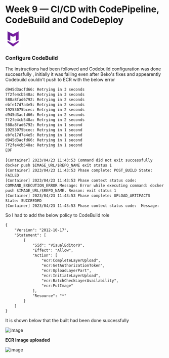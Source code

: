 # Week 9 — CI/CD with CodePipeline, CodeBuild and CodeDeploy

![alt text](https://github.com/adam-p/markdown-here/raw/master/src/common/images/icon48.png "Logo Title Text 1")
### Configure CodeBuild 

The instructions had been followed and Codebuild configuration was done successfully , initially it was failing even after Beko's fixes and appearently Codebuild couldn't push to ECR with the below error 

```
d945d3acfd66: Retrying in 3 seconds
7f2fe4cb548a: Retrying in 3 seconds
588a8fad6792: Retrying in 2 seconds
ebfe17d7a4e5: Retrying in 2 seconds
19253075bcec: Retrying in 2 seconds
d945d3acfd66: Retrying in 2 seconds
7f2fe4cb548a: Retrying in 2 seconds
588a8fad6792: Retrying in 1 second
19253075bcec: Retrying in 1 second
ebfe17d7a4e5: Retrying in 1 second
d945d3acfd66: Retrying in 1 second
7f2fe4cb548a: Retrying in 1 second
EOF

[Container] 2023/04/23 11:43:53 Command did not exit successfully docker push $IMAGE_URL/$REPO_NAME exit status 1
[Container] 2023/04/23 11:43:53 Phase complete: POST_BUILD State: FAILED
[Container] 2023/04/23 11:43:53 Phase context status code: COMMAND_EXECUTION_ERROR Message: Error while executing command: docker push $IMAGE_URL/$REPO_NAME. Reason: exit status 1
[Container] 2023/04/23 11:43:53 Phase complete: UPLOAD_ARTIFACTS State: SUCCEEDED
[Container] 2023/04/23 11:43:53 Phase context status code:  Message: 
```
So I had to add the below policy to CodeBuild role

```
{
    "Version": "2012-10-17",
    "Statement": [
        {
            "Sid": "VisualEditor0",
            "Effect": "Allow",
            "Action": [
                "ecr:CompleteLayerUpload",
                "ecr:GetAuthorizationToken",
                "ecr:UploadLayerPart",
                "ecr:InitiateLayerUpload",
                "ecr:BatchCheckLayerAvailability",
                "ecr:PutImage"
            ],
            "Resource": "*"
        }
    ]
}
```

It is shown below that the built had been done successfully 

<img width="960" alt="image" src="https://user-images.githubusercontent.com/125532497/233839468-90f9f4ee-65f4-40b9-a787-67b9ab48a181.png">

**ECR Image uploaded**

<img width="960" alt="image" src="https://user-images.githubusercontent.com/125532497/233839545-4ca2e1aa-8888-4b89-83dc-20ce9f0aea0e.png">


